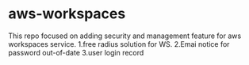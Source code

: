 # aws-workspaces
This repo focused on adding security and management feature for aws workspaces service.
1.free radius solution for WS.
2.Emai notice for password out-of-date
3.user login record
